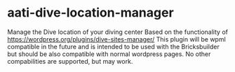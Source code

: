 # aati-dive-location-manager
Manage the Dive location of your diving center
Based on the functionality of https://wordpress.org/plugins/dive-sites-manager/
This plugin will be wpml compatible in the future and is intended to be used with the Bricksbuilder but should be also compatible with normal wordpress pages.
No other compabilities are supported, but may work.
